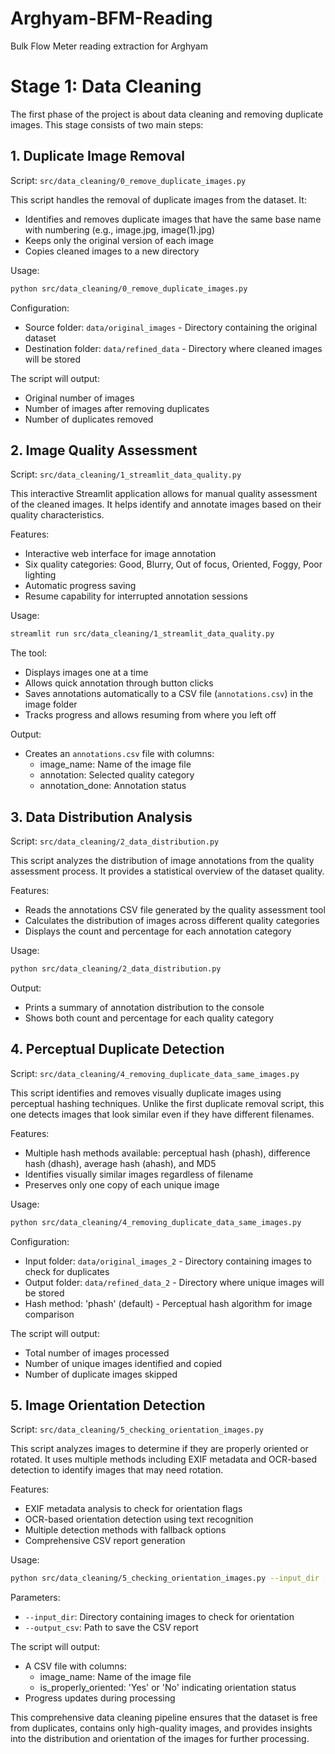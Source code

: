 # Arghyam-BFM-Reading
Bulk Flow Meter reading extraction for Arghyam

# Stage 1: Data Cleaning

The first phase of the project is about data cleaning and removing duplicate images. This stage consists of two main steps:

## 1. Duplicate Image Removal
Script: `src/data_cleaning/0_remove_duplicate_images.py`

This script handles the removal of duplicate images from the dataset. It:
- Identifies and removes duplicate images that have the same base name with numbering (e.g., image.jpg, image(1).jpg)
- Keeps only the original version of each image
- Copies cleaned images to a new directory

Usage:
```bash
python src/data_cleaning/0_remove_duplicate_images.py
```

Configuration:
- Source folder: `data/original_images` - Directory containing the original dataset
- Destination folder: `data/refined_data` - Directory where cleaned images will be stored

The script will output:
- Original number of images
- Number of images after removing duplicates
- Number of duplicates removed

## 2. Image Quality Assessment
Script: `src/data_cleaning/1_streamlit_data_quality.py`

This interactive Streamlit application allows for manual quality assessment of the cleaned images. It helps identify and annotate images based on their quality characteristics.

Features:
- Interactive web interface for image annotation
- Six quality categories: Good, Blurry, Out of focus, Oriented, Foggy, Poor lighting
- Automatic progress saving
- Resume capability for interrupted annotation sessions

Usage:
```bash
streamlit run src/data_cleaning/1_streamlit_data_quality.py
```

The tool:
- Displays images one at a time
- Allows quick annotation through button clicks
- Saves annotations automatically to a CSV file (`annotations.csv`) in the image folder
- Tracks progress and allows resuming from where you left off

Output:
- Creates an `annotations.csv` file with columns:
  - image_name: Name of the image file
  - annotation: Selected quality category
  - annotation_done: Annotation status

## 3. Data Distribution Analysis
Script: `src/data_cleaning/2_data_distribution.py`

This script analyzes the distribution of image annotations from the quality assessment process. It provides a statistical overview of the dataset quality.

Features:
- Reads the annotations CSV file generated by the quality assessment tool
- Calculates the distribution of images across different quality categories
- Displays the count and percentage for each annotation category

Usage:
```bash
python src/data_cleaning/2_data_distribution.py
```

Output:
- Prints a summary of annotation distribution to the console
- Shows both count and percentage for each quality category

## 4. Perceptual Duplicate Detection
Script: `src/data_cleaning/4_removing_duplicate_data_same_images.py`

This script identifies and removes visually duplicate images using perceptual hashing techniques. Unlike the first duplicate removal script, this one detects images that look similar even if they have different filenames.

Features:
- Multiple hash methods available: perceptual hash (phash), difference hash (dhash), average hash (ahash), and MD5
- Identifies visually similar images regardless of filename
- Preserves only one copy of each unique image

Usage:
```bash
python src/data_cleaning/4_removing_duplicate_data_same_images.py
```

Configuration:
- Input folder: `data/original_images_2` - Directory containing images to check for duplicates
- Output folder: `data/refined_data_2` - Directory where unique images will be stored
- Hash method: 'phash' (default) - Perceptual hash algorithm for image comparison

The script will output:
- Total number of images processed
- Number of unique images identified and copied
- Number of duplicate images skipped

## 5. Image Orientation Detection
Script: `src/data_cleaning/5_checking_orientation_images.py`

This script analyzes images to determine if they are properly oriented or rotated. It uses multiple methods including EXIF metadata and OCR-based detection to identify images that may need rotation.

Features:
- EXIF metadata analysis to check for orientation flags
- OCR-based orientation detection using text recognition
- Multiple detection methods with fallback options
- Comprehensive CSV report generation

Usage:
```bash
python src/data_cleaning/5_checking_orientation_images.py --input_dir [input_directory] --output_csv [output_file.csv]
```

Parameters:
- `--input_dir`: Directory containing images to check for orientation
- `--output_csv`: Path to save the CSV report

The script will output:
- A CSV file with columns:
  - image_name: Name of the image file
  - is_properly_oriented: 'Yes' or 'No' indicating orientation status
- Progress updates during processing

This comprehensive data cleaning pipeline ensures that the dataset is free from duplicates, contains only high-quality images, and provides insights into the distribution and orientation of the images for further processing.


